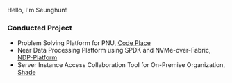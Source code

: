 Hello, I'm Seunghun!

### Conducted Project
- Problem Solving Platform for PNU, [Code Place](https://github.com/pnu-code-place)
- Near Data Processing Platform using SPDK and NVMe-over-Fabric, [NDP-Platform](https://github.com/hunsy9/near-data-processing-platform)
- Server Instance Access Collaboration Tool for On-Premise Organization, [Shade](https://github.com/hunsy9/Shade)
